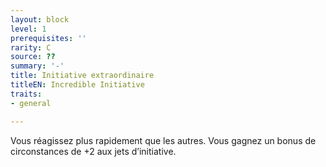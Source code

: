 ```yaml
---
layout: block
level: 1
prerequisites: ''
rarity: C
source: ??
summary: '-'
title: Initiative extraordinaire
titleEN: Incredible Initiative
traits:
- general

---
```


<p>Vous réagissez plus rapidement que les autres. Vous gagnez un bonus de circonstances de +2 aux jets d’initiative.</p>